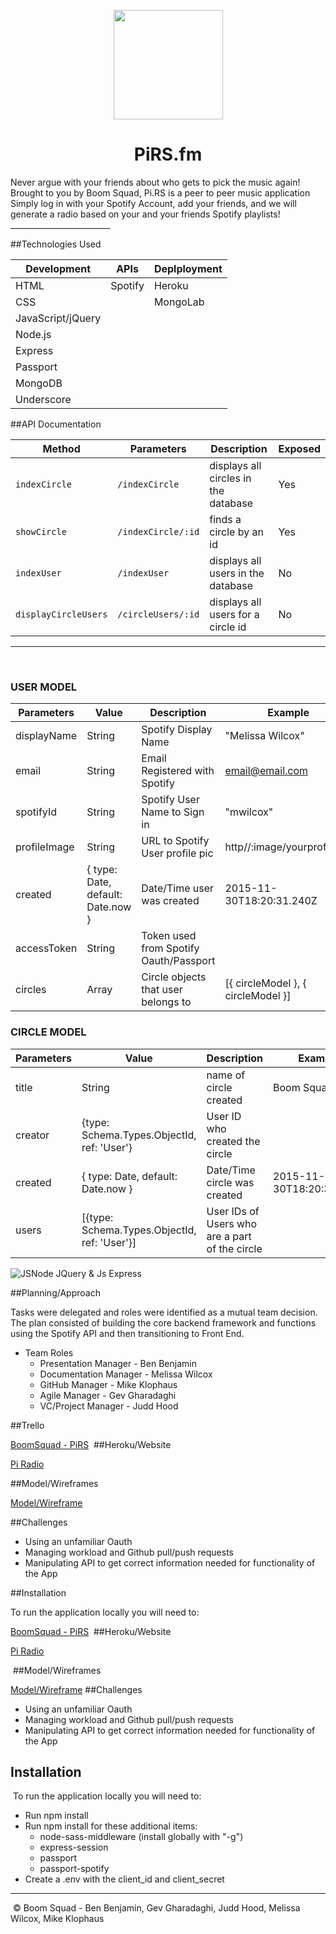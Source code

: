<p align="center">
<img src="https://i.imgur.com/E5WguAz.png" width="175px" />
</p>

<h1 align="center">PiRS.fm</h1>
​
Never argue with your friends about who gets to pick the music again! Brought to you by Boom Squad, Pi.RS is a peer to peer music application
​
Simply log in with your Spotify Account, add your friends, and we will generate a radio based on your and your friends Spotify playlists!
​
​_________________________

##Technologies Used

Development | APIs | Deplployment
------------|------|-------------
HTML | Spotify | Heroku
CSS | | MongoLab
JavaScript/jQuery |
Node.js |
Express |
Passport |
MongoDB |
Underscore |

##API Documentation

Method | Parameters | Description | Exposed
-------------|------|-----------|-------
`indexCircle` | `/indexCircle` | displays all circles in the database | Yes
`showCircle` | `/indexCircle/:id` | finds a circle by an id | Yes
`indexUser` | `/indexUser` | displays all users in the database | No
`displayCircleUsers` | `/circleUsers/:id` | displays all users for a circle id | No


_________________________
​
### USER MODEL

Parameters  | Value | Description | Example
----------- | ------ | ---------- | --------
displayName | String | Spotify Display Name | "Melissa Wilcox"
email | String | Email Registered with Spotify | email@email.com
spotifyId | String | Spotify User Name to Sign in | "mwilcox" 
profileImage | String | URL to Spotify User profile pic | http//:image/yourprofilepic
created | { type: Date, default: Date.now } | Date/Time user was created | 2015-11-30T18:20:31.240Z
accessToken | String | Token used from Spotify Oauth/Passport | 
circles | Array | Circle objects that user belongs to | [{ circleModel },  { circleModel }]
  

### CIRCLE MODEL


Parameters  | Value | Description | Example
----------- | ------ | ---------- | --------
​title | String | name of circle created | Boom Squad 
creator | {type: Schema.Types.ObjectId, ref: 'User'} | User ID who created the circle | 
created | { type: Date, default: Date.now } | Date/Time circle was created | 2015-11-30T18:20:31.240Z | 
users | [{type: Schema.Types.ObjectId, ref: 'User'}] | User IDs of Users who are a part of the circle 


![JSNode JQuery & Js Express](https://i.imgur.com/W7UeOHv.png) 


##Planning/Approach

Tasks were delegated and roles were identified as a mutual team decision. The plan consisted of building the core backend framework and functions using the Spotify API and then transitioning to Front End.
​
* Team Roles
    * Presentation Manager - Ben Benjamin
    * Documentation Manager - Melissa Wilcox
    * GitHub Manager - Mike Klophaus
    * Agile Manager - Gev Gharadaghi
    * VC/Project Manager - Judd Hood
 
##Trello

[BoomSquad - PiRS](https://trello.com/b/MC17o7Zr/pi-rs)
​
​
##Heroku/Website

[Pi Radio](http://www.pirs.fm)
​

##Model/Wireframes

[Model/Wireframe](http://rydr79.axshare.com/#p=login)
​

##Challenges

* Using an unfamiliar Oauth
* Managing workload and Github pull/push requests
* Manipulating API to get correct information needed for functionality of the App


##Installation

To run the application locally you will need to:

[BoomSquad - PiRS](https://trello.com/b/MC17o7Zr/pi-rs)
​
​
##Heroku/Website

[Pi Radio](www.pirs.fm)

​
##Model/Wireframes

[Model/Wireframe](http://rydr79.axshare.com/#p=login)
​
##Challenges

* Using an unfamiliar Oauth
* Managing workload and Github pull/push requests
* Manipulating API to get correct information needed for functionality of the App
​
​
## Installation
​ 
To run the application locally you will need to:
​
* Run npm install
* Run npm install for these additional items:
    * node-sass-middleware (install globally with "-g")
    * express-session
    * passport
    * passport-spotify
* Create a .env with the client_id and client_secret
​
​
​
​
​
​
​
​
___
​
© Boom Squad - Ben Benjamin, Gev Gharadaghi, Judd Hood, Melissa Wilcox, Mike Klophaus
